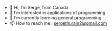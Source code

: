 - 👋 Hi, I’m Serge, from Canada 
- 👀 I’m interested in applications of programming 
- 🌱 I’m currently learning general programming
- 📫 How to reach me : sergethurain2@gmail.com  

